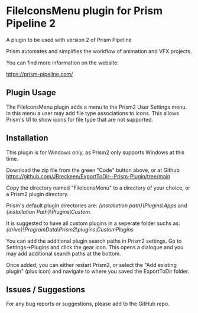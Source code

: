 # **FileIconsMenu plugin for Prism Pipeline 2**
A plugin to be used with version 2 of Prism Pipeline 

Prism automates and simplifies the workflow of animation and VFX projects.

You can find more information on the website:

https://prism-pipeline.com/


## **Plugin Usage**

The FileIconsMenu plugin adds a menu to the Prism2 User Settings menu.  In this menu a user may add file type associations to icons.  This allows Prism's UI to show icons for file type that are not supported.



## **Installation**

This plugin is for Windows only, as Prism2 only supports Windows at this time.

Download the zip file from the green "Code" button above, or at Github https://github.com/JBreckeen/ExportToDir--Prism-Plugin/tree/main

Copy the directory named "FileIconsMenu" to a directory of your choice, or a Prism2 plugin directory.

Prism's default plugin directories are: *{installation path}\Plugins\Apps* and *{installation Path}\Plugins\Custom*.

It is suggested to have all custom plugins in a seperate folder suchs as: *{drive}\ProgramData\Prism2\plugins\CustomPlugins*

You can add the additional plugin search paths in Prism2 settings.  Go to Settings->Plugins and click the gear icon.  This opens a dialogue and you may add additional search paths at the bottom.

Once added, you can either restart Prism2, or select the "Add existing plugin" (plus icon) and navigate to where you saved the ExportToDir folder.


## **Issues / Suggestions**

For any bug reports or suggestions, please add to the GitHub repo.